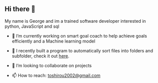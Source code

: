 ## Hi there 👋

My name is George and im a trained software developer interested in 
python, JavaScript and sql

- 🔭 I’m currently working on
  smart goal coach to help achieve goals efficiently and a Machine learning model
  
- 🌱 I recently built a program to automatically sort files into folders and subfolder, check it out [here](https://github.com/learning-automation).
  
- 👯 I’m looking to collaborate on projects
  
- 📫 How to reach: toshirou2002@gmail.com

  
 

<!--
**wheel-s/wheel-s** is a ✨ _special_ ✨ repository because its `README.md` (this file) appears on your GitHub profile.

Here are some ideas to get you started:

- 🔭 I’m currently working on ...
- 🌱 I’m currently learning ...
- 👯 I’m looking to collaborate on ...
- 🤔 I’m looking for help with ...
- 💬 Ask me about ...
- 📫 How to reach me: ...
- 😄 Pronouns: ...
- ⚡ Fun fact: ...
-->
